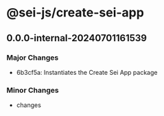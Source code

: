 # @sei-js/create-sei-app

## 0.0.0-internal-20240701161539

### Major Changes

- 6b3cf5a: Instantiates the Create Sei App package

### Minor Changes

- changes
